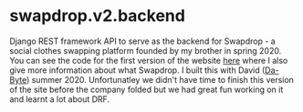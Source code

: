 # swapdrop.v2.backend

Django REST framework API to serve as the backend for Swapdrop - a social clothes swapping platform founded by my brother in spring 2020. You can see the code for the first version of the website [here](https://github.com/lukasmyth96/SWAPDROP) where I also give more information about what Swapdrop. I built this with David ([Da-Byte](https://github.com/Da-byte)) summer 2020. Unfortunatley we didn't have time to finish this version of the site before the company folded but we had great fun working on it and learnt a lot about DRF. 
